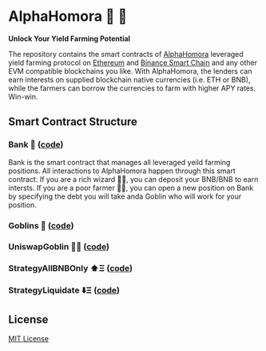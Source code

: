 # AlphaHomora 💫 🔐

**Unlock Your Yield Farming Potential**

The repository contains the smart contracts of [AlphaHomora](https://homora.alphafinance.io) leveraged yield farming protocol on [Ethereum](https://ethereum.org/) and [Binance Smart Chain](https://www.binance.org/en/smartChain) and any other EVM compatible blockchains you like. With AlphaHomora, the lenders can earn interests on supplied blockchain native currencies (i.e. ETH or BNB), while the farmers can borrow the currencies to farm with higher APY rates. Win-win.

## Smart Contract Structure

### Bank 🏦 ([code](./contracts/5/Bank.sol))

Bank is the smart contract that manages all leveraged yeild farming positions. All interactions to AlphaHomora happen through this smart contract. If you are a rich wizard 🧙‍♂️, you can deposit your BNB/BNB to earn intersts. If you are a poor farmer 👩‍🌾, you can open a new position on Bank by specifying the debt you will take anda Goblin who will work for your position.

### Goblins 👺 ([code](./contracts/5/Goblin.sol))

### UniswapGoblin 🦄👺 ([code](./contracts/5/UniswapGoblin.sol))

### StrategyAllBNBOnly ⬆️Ξ ([code](./contracts/5/StrategyAllBNBOnly.sol))

### StrategyLiquidate ⬇️Ξ ([code](./contracts/5/StrategyLiquidate.sol))

## License

[MIT License](https://opensource.org/licenses/MIT)
